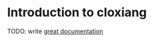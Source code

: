 # Introduction to cloxiang

TODO: write [great documentation](http://jacobian.org/writing/great-documentation/what-to-write/)
